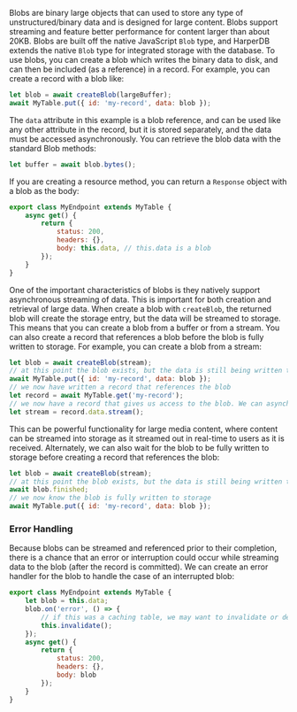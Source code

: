 Blobs are binary large objects that can used to store any type of unstructured/binary data and is designed for large content. Blobs support streaming and feature better performance for content larger than about 20KB. Blobs are built off the native JavaScript `Blob` type, and HarperDB extends the native `Blob` type for integrated storage with the database. To use blobs, you can create a blob which writes the binary data to disk, and can then be included (as a reference) in a record. For example, you can create a record with a blob like:

```javascript
let blob = await createBlob(largeBuffer);
await MyTable.put({ id: 'my-record', data: blob });
```
The `data` attribute in this example is a blob reference, and can be used like any other attribute in the record, but it is stored separately, and the data must be accessed asynchronously. You can retrieve the blob data with the standard Blob methods:

```javascript
let buffer = await blob.bytes();
```

If you are creating a resource method, you can return a `Response` object with a blob as the body:

```javascript
export class MyEndpoint extends MyTable {
	async get() {
		return {
			status: 200,
			headers: {},
			body: this.data, // this.data is a blob
		});
	}
}
```
One of the important characteristics of blobs is they natively support asynchronous streaming of data. This is important for both creation and retrieval of large data. When create a blob with `createBlob`, the returned blob will create the storage entry, but the data will be streamed to storage. This means that you can create a blob from a buffer or from a stream. You can also create a record that references a blob before the blob is fully written to storage. For example, you can create a blob from a stream:

```javascript
let blob = await createBlob(stream);
// at this point the blob exists, but the data is still being written to storage
await MyTable.put({ id: 'my-record', data: blob });
// we now have written a record that references the blob
let record = await MyTable.get('my-record');
// we now have a record that gives us access to the blob. We can asynchronously access the blob's data or stream the data, and it will be available as blob the stream is written to the blob.
let stream = record.data.stream();
```
This can be powerful functionality for large media content, where content can be streamed into storage as it streamed out in real-time to users as it is received.
Alternately, we can also wait for the blob to be fully written to storage before creating a record that references the blob:

```javascript
let blob = await createBlob(stream);
// at this point the blob exists, but the data is still being written to storage
await blob.finished;
// we now know the blob is fully written to storage
await MyTable.put({ id: 'my-record', data: blob });
```

### Error Handling
Because blobs can be streamed and referenced prior to their completion, there is a chance that an error or interruption could occur while streaming data to the blob (after the record is committed). We can create an error handler for the blob to handle the case of an interrupted blob:

```javascript
export class MyEndpoint extends MyTable {
	let blob = this.data;
	blob.on('error', () => {
		// if this was a caching table, we may want to invalidate or delete this record:
  		this.invalidate();
	});
	async get() {
		return {
			status: 200,
			headers: {},
			body: blob
		});
	}
}
```